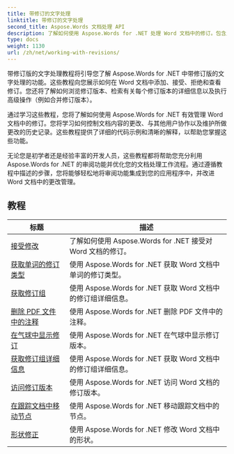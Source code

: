 ```yaml
---
title: 带修订的文字处理
linktitle: 带修订的文字处理
second_title: Aspose.Words 文档处理 API
description: 了解如何使用 Aspose.Words for .NET 处理 Word 文档中的修订。包含用于管理和查看修订的示例代码的分步教程。
type: docs
weight: 1130
url: /zh/net/working-with-revisions/
---
```

带修订版的文字处理教程将引导您了解 Aspose.Words for .NET 中带修订版的文字处理的功能。这些教程向您展示如何在 Word 文档中添加、接受、拒绝和查看修订。您还将了解如何浏览修订版本、检索有关每个修订版本的详细信息以及执行高级操作（例如合并修订版本）。

通过学习这些教程，您将了解如何使用 Aspose.Words for .NET 有效管理 Word 文档中的修订。您将学习如何控制文档内容的更改、与其他用户协作以及维护所做更改的历史记录。这些教程提供了详细的代码示例和清晰的解释，以帮助您掌握这些功能。

无论您是初学者还是经验丰富的开发人员，这些教程都将帮助您充分利用 Aspose.Words for .NET 的审阅功能并优化您的文档处理工作流程。通过遵循教程中描述的步骤，您将能够轻松地将审阅功能集成到您的应用程序中，并改进 Word 文档中的更改管理。

 ## 教程
| 标题 | 描述 |
| --- | --- |
| [接受修改](./accept-revisions/) | 了解如何使用 Aspose.Words for .NET 接受对 Word 文档的修订。 |
| [获取单词的修订类型](./get-revision-types/) | 使用 Aspose.Words for .NET 获取 Word 文档中单词的修订类型。 |
| [获取修订组](./get-revision-groups/) | 使用 Aspose.Words for .NET 获取 Word 文档中的修订组详细信息。 |
| [删除 PDF 文件中的注释](./remove-comments-in-pdf/) | 使用 Aspose.Words for .NET 删除 PDF 文件中的注释。 |
| [在气球中显示修订](./show-revisions-in-balloons/) | 使用 Aspose.Words for .NET 在气球中显示修订版本。 |
| [获取修订组详细信息](./get-revision-group-details/) | 使用 Aspose.Words for .NET 获取 Word 文档中的修订组详细信息。 |
| [访问修订版本](./access-revised-version/) | 使用 Aspose.Words for .NET 访问 Word 文档的修订版本。 |
| [在跟踪文档中移动节点](./move-node-in-tracked-document/) | 使用 Aspose.Words for .NET 移动跟踪文档中的节点。 |
| [形状修正](./shape-revision/) | 使用 Aspose.Words for .NET 修改 Word 文档中的形状。 |